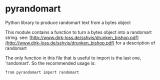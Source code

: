 # pyrandomart
Python library to produce randomart text from a bytes object

This module contains a function to turn a bytes object into a randomart
string.
see: [http://www.dirk-loss.de/sshvis/drunken_bishop.pdf](http://www.dirk-loss.de/sshvis/drunken_bishop.pdf)
for a description of randomart



The only function in this file that is useful to import is the last one, 'randomart'. So the recommended usage is:
```shell
from pyrandomart import randomart
```

